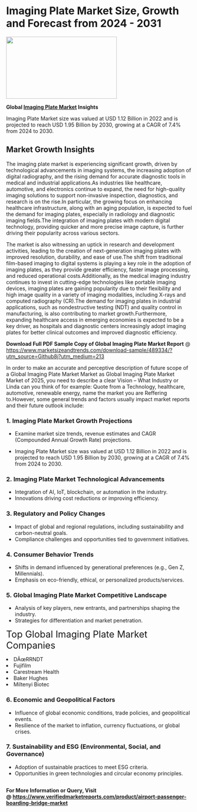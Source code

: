 <H1>Imaging Plate Market Size, Growth and Forecast from 2024 - 2031</H1><img class="aligncenter size-medium wp-image-584254" src="https://thirdeyenews.in/wp-content/uploads/2024/09/Global-Market-Research-300x168.jpeg" alt="" width="300" height="168" /><p><strong>Global&nbsp;<a href="https://www.marketsizeandtrends.com/download-sample/489334/?utm_source=Github8j?utm_medium=213">Imaging Plate Market</a> Insights</strong></p><p>Imaging Plate Market size was valued at USD 1.12 Billion in 2022 and is projected to reach USD 1.95 Billion by 2030, growing at a CAGR of 7.4% from 2024 to 2030.</p><p><h2>Market Growth Insights</h2> <p>The imaging plate market is experiencing significant growth, driven by technological advancements in imaging systems, the increasing adoption of digital radiography, and the rising demand for accurate diagnostic tools in medical and industrial applications.As industries like healthcare, automotive, and electronics continue to expand, the need for high-quality imaging solutions to support non-invasive inspection, diagnostics, and research is on the rise.In particular, the growing focus on enhancing healthcare infrastructure, along with an aging population, is expected to fuel the demand for imaging plates, especially in radiology and diagnostic imaging fields.The integration of imaging plates with modern digital technology, providing quicker and more precise image capture, is further driving their popularity across various sectors.</p> <p>The market is also witnessing an uptick in research and development activities, leading to the creation of next-generation imaging plates with improved resolution, durability, and ease of use.The shift from traditional film-based imaging to digital systems is playing a key role in the adoption of imaging plates, as they provide greater efficiency, faster image processing, and reduced operational costs.Additionally, as the medical imaging industry continues to invest in cutting-edge technologies like portable imaging devices, imaging plates are gaining popularity due to their flexibility and high image quality in a variety of imaging modalities, including X-rays and computed radiography (CR).The demand for imaging plates in industrial applications, such as nondestructive testing (NDT) and quality control in manufacturing, is also contributing to market growth.Furthermore, expanding healthcare access in emerging economies is expected to be a key driver, as hospitals and diagnostic centers increasingly adopt imaging plates for better clinical outcomes and improved diagnostic efficiency.</p> <p><span class=""><strong>Download Full PDF Sample Copy of Global Imaging Plate Market Report</strong> @ <a href="https://www.marketsizeandtrends.com/download-sample/489334/?utm_source=Github8j?utm_medium=213" target="_blank">https://www.marketsizeandtrends.com/download-sample/489334/?utm_source=Github8j?utm_medium=213</a></span></p><p>In order to make an accurate and perceptive description of future scope of a Global&nbsp;Imaging Plate Market Market as Global&nbsp;Imaging Plate Market Market of 2025, you need to describe a clear Vision &ndash; What Industry or Linda can you think of for example: Quote from a Technology, healthcare, automotive, renewable energy, name the market you are Reffering to.However, some general trends and factors usually impact market reports and their future outlook include:</p><h3>1.&nbsp;<strong>Imaging Plate Market Growth Projections</strong></h3><ul><li>Examine market size trends, revenue estimates and CAGR (Compounded Annual Growth Rate) projections.</li><li><p>Imaging Plate Market size was valued at USD 1.12 Billion in 2022 and is projected to reach USD 1.95 Billion by 2030, growing at a CAGR of 7.4% from 2024 to 2030.</p></li></ul><h3>2.&nbsp;<strong>Imaging Plate Market Technological Advancements</strong></h3><ul><li>Integration of AI, IoT, blockchain, or automation in the industry.</li><li>Innovations driving cost reductions or improving efficiency.</li></ul><h3>3.&nbsp;<strong>Regulatory and Policy Changes</strong></h3><ul><li>Impact of global and regional regulations, including sustainability and carbon-neutral goals.</li><li>Compliance challenges and opportunities tied to government initiatives.</li></ul><h3>4.&nbsp;<strong>Consumer Behavior Trends</strong></h3><ul><li>Shifts in demand influenced by generational preferences (e.g., Gen Z, Millennials).</li><li>Emphasis on eco-friendly, ethical, or personalized products/services.</li></ul><h3>5.&nbsp;<strong>Global Imaging Plate Market Competitive Landscape</strong></h3><ul><li>Analysis of key players, new entrants, and partnerships shaping the industry.</li><li>Strategies for differentiation and market penetration.</li></ul><p data-pm-slice="1 1 []"><span style="color: inherit; font-family: inherit; font-size: 25px;">Top Global Imaging Plate Market Companies</span></p><div class="" data-test-id=""><p><li>DÃœRRNDT</li><li> Fujifilm</li><li> Carestream Health</li><li> Baker Hughes</li><li> Miltenyi Biotec</li></p></div><h3>6.&nbsp;<strong>Economic and Geopolitical Factors</strong></h3><ul><li>Influence of global economic conditions, trade policies, and geopolitical events.</li><li>Resilience of the market to inflation, currency fluctuations, or global crises.</li></ul><h3>7.&nbsp;<strong>Sustainability and ESG (Environmental, Social, and Governance)</strong></h3><ul><li>Adoption of sustainable practices to meet ESG criteria.</li><li>Opportunities in green technologies and circular economy principles.</li></ul><h2><strong style="font-size: 14px;">For More Information or Query, Visit @&nbsp;</strong><a style="background-color: #ffffff; font-size: 14px;" href="https://www.marketsizeandtrends.com/report/imaging-plate-market/" target="_blank">https://www.verifiedmarketreports.com/product/airport-passenger-boarding-bridge-market</a></h2>